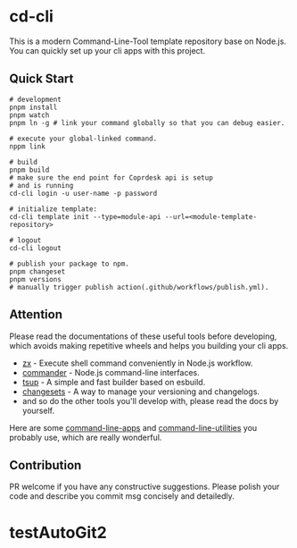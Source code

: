 # cd-cli
This is a modern Command-Line-Tool template repository base on Node.js. You can quickly set up your cli apps with this project.

## Quick Start

```shell
# development
pnpm install
pnpm watch
pnpm ln -g # link your command globally so that you can debug easier.

# execute your global-linked command.
nppm link

# build
pnpm build
# make sure the end point for Coprdesk api is setup
# and is running
cd-cli login -u user-name -p password

# initialize template:
cd-cli template init --type=module-api --url=<module-template-repository>

# logout
cd-cli logout

# publish your package to npm.
pnpm changeset
pnpm versions
# manually trigger publish action(.github/workflows/publish.yml).
```

## Attention

Please read the documentations of these useful tools before developing, which avoids making repetitive wheels and helps you building your cli apps.

- [zx](https://github.com/google/zx) - Execute shell command conveniently in Node.js workflow.
- [commander](https://github.com/tj/commander.js) - Node.js command-line interfaces.
- [tsup](https://github.com/egoist/tsup) - A simple and fast builder based on esbuild.
- [changesets](https://github.com/changesets/changesets) - A way to manage your versioning and changelogs.
- and so do the other tools you'll develop with, please read the docs by yourself.

Here are some [command-line-apps](https://github.com/sindresorhus/awesome-nodejs?tab=readme-ov-file#command-line-apps) and [command-line-utilities](https://github.com/sindresorhus/awesome-nodejs?tab=readme-ov-file#command-line-utilities) you probably use, which are really wonderful.

## Contribution

PR welcome if you have any constructive suggestions. Please polish your code and  describe you commit msg concisely and detailedly.
# testAutoGit2
